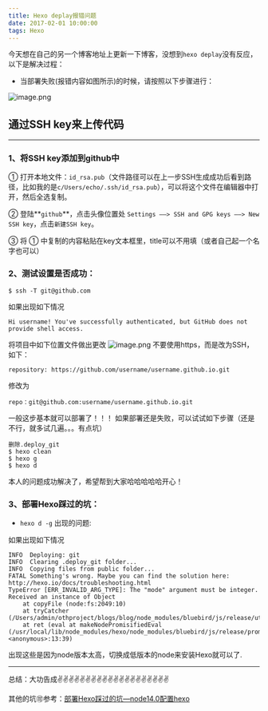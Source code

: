```yaml
---
title: Hexo deplay报错问题
date: 2017-02-01 10:00:00
tags: Hexo
---
```


<meta name="referrer" content="no-referrer"/>

今天想在自己的另一个博客地址上更新一下博客，没想到`hexo deplay`没有反应，以下是解决过程：

*  当部署失败(报错内容如图所示)的时候，请按照以下步骤进行：

![image.png](https://upload-images.jianshu.io/upload_images/11846892-380d07b43c8f919a.png?imageMogr2/auto-orient/strip%7CimageView2/2/w/1240)
## 通过SSH key来上传代码
---
### 1、将SSH key添加到github中
① 打开本地文件：`id_rsa.pub`（文件路径可以在上一步SSH生成成功后看到路径，比如我的是`c/Users/echo/.ssh/id_rsa.pub`），可以将这个文件在编辑器中打开，然后全选复制。

② 登陆**`github`**，点击头像位置处 `Settings ——> SSH and GPG keys ——> New SSH key`，点击`新建SSH key`。

③ 将 ① 中复制的内容粘贴在key文本框里，title可以不用填（或者自己起一个名字也可以）
### 2、测试设置是否成功：
```
$ ssh -T git@github.com
```
如果出现如下情况
```
Hi username! You've successfully authenticated, but GitHub does not 
provide shell access.
```
将项目中如下位置文件做出更改
![image.png](https://upload-images.jianshu.io/upload_images/11846892-9dc350788418a979.png?imageMogr2/auto-orient/strip%7CimageView2/2/w/1240)
不要使用https，而是改为SSH，如下：
```
repository: https://github.com/username/username.github.io.git
```
修改为
```
repo：git@github.com:username/username.github.io.git
```
一般这步基本就可以部署了！！！
如果部署还是失败，可以试试如下步骤（还是不行，就多试几遍。。。有点坑）
```
删除.deploy_git
$ hexo clean 
$ hexo g
$ hexo d
```
本人的问题成功解决了，希望帮到大家哈哈哈哈哈开心！
### 3、部署Hexo踩过的坑：
* `hexo d -g` 出现的问题:

如果出现如下情况
```
INFO  Deploying: git
INFO  Clearing .deploy_git folder...
INFO  Copying files from public folder...
FATAL Something's wrong. Maybe you can find the solution here: http://hexo.io/docs/troubleshooting.html
TypeError [ERR_INVALID_ARG_TYPE]: The "mode" argument must be integer. Received an instance of Object
    at copyFile (node:fs:2049:10)
    at tryCatcher (/Users/admin/othproject/blogs/blog/node_modules/bluebird/js/release/util.js:16:23)
    at ret (eval at makeNodePromisifiedEval (/usr/local/lib/node_modules/hexo/node_modules/bluebird/js/release/promisify.js:184:12), <anonymous>:13:39)
```
出现这些是因为node版本太高，切换成低版本的node来安装Hexo就可以了.

---
总结：大功告成✌️✌️✌️✌️✌️✌️✌️✌️✌️✌️✌️✌️✌️✌️✌️✌️✌️✌️✌️✌️

其他的坑🉑️参考：[部署Hexo踩过的坑—node14.0配置hexo](https://zhuanlan.zhihu.com/p/136552969)





